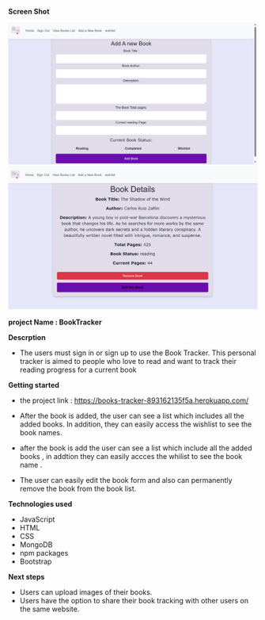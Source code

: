 **Screen Shot**

![pic](./Project2Pic1.png)
![pic](./Project2Pic2.png)

**project Name : BookTracker**

**Descrption**

  - The users must sign in or sign up to use the Book Tracker. This personal tracker is aimed to people who love to read and want to track their reading progress for a current book 


**Getting started**

- the project link : https://books-tracker-893162135f5a.herokuapp.com/



- After the book is added, the user can see a list which includes all the added books. In addition, they can easily access the wishlist to see the book names.

- after the book is add the user can see a list which include all the added books , in addtion they can easily accces the whilist to see the book name .

- The user can easily edit the book form and also can permanently remove the book from the book list.



**Technologies used**
- JavaScript
- HTML 
- CSS
- MongoDB
- npm packages
- Bootstrap


**Next steps**

- Users can upload images of their books.
- Users  have the option to share their book tracking with other users on the same website. 

